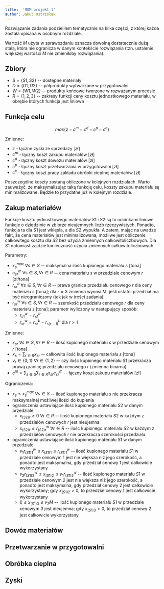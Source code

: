 ```yaml
---
title:  'MOM projekt 1'
author: Jakub Ostrzołek
---
```


Rozwiązanie zadania podzieliłem tematycznie na kilka części, z której każda
została opisana w osobnym rozdziale.

Wartość $M$ użyta w sprawozdaniu oznacza dowolną dostatecznie dużą stałą, która
nie ogranicza w danym kontekście rozwiązania (tzn. ustalenie większej wartości
$M$ nie zmieniłoby rozwiązania).

## Zbiory

* $S = \{S1, S2\}$ -- dostępne materiały
* $D = \{D1, D2\}$ -- półprodukty wytwarzane w przygotowalni
* $W = \{W1, W2\}$ -- produkty końcowe tworzone w rozważanym procesie
* $R = \{1, 2, 3\}$ -- zakresy funkcji ceny kosztu jednostkowego materiału,
    w obrębie których funkcja jest liniowa

## Funkcja celu

$$max \{z - c^m - c^d - c^p - c^c\}$$

Zmienne:

* $z$ - łączne zyski ze sprzedaży [zł]
* $c^m$ - łączny koszt zakupu materiałów [zł]
* $c^d$ - łączny koszt dowozu materiałów [zł]
* $c^p$ - łączny koszt przetwarzania w przygotowalni [zł]
* $c^c$ - łączny koszt pracy zakładu obróbki cieplnej materiałów [zł]

Poszczególne koszty zostaną obliczone w kolejnych rozdziałach. Warto zauważyć,
że maksymalizując taką funkcję celu, koszty zakupu materiału są minimalizowane.
Będzie to przydatne już w kolejnym rozdziale.

## Zakup materiałów

Funkcje kosztu jednostkowego materiałów $S1$ i $S2$ są to odcinkami liniowe
funkcje o dziedzinie w zbiorze nieujemnych liczb rzeczywistych. Ponadto, funkcja
ta dla $S1$ jest wklęsła, a dla $S2$ wypukła. A zatem, mając na uwadze fakt, że
cena materiałów jest minimalizowana, możliwe jest obliczenie całkowitego kosztu
dla $S2$ bez użycia zmiennych całkowitoliczbowych. Dla $S1$ natomiast zajdzie
konieczność użycia zmiennych całkowitoliczbowych.

Parametry:

* $x^{max}_s \: \forall s \in S$ -- maksymalna ilość kupionego materiału $s$
    [tona]
* $c^{m}_{sr} \: \forall s \in S, \forall r \in R$ -- cena materiału $s$ w
    przedziale cenowym $r$ [zł/tona]
* $r^{b}_{sr} \: \forall s \in S, \forall r \in R$ -- prawa granica przedziału
    cenowego $r$ dla ceny materiału $s$ [tona]; dla $r = 3$ zmienna wynosi $M$,
    jeśli ostatni przedział ma być nieograniczony (tak jak w treści zadania)
* $r^{w}_{sr} \: \forall s \in S, \forall r \in R$ -- szerokość przedziału
    cenowego $r$ dla ceny materiału $s$ [tona]; parametr wyliczony w następujący
    sposób:
  * $r^{w}_{s1} = r^{b}_{s1}$
  * $r^{w}_{sr} = r^{b}_{sr} - r^{b}_{s(r-1)}$ dla $r > 1$

Zmienne:

* $x_{sr} \: \forall s \in S, \forall r \in R$ -- ilość kupionego materiału $s$
    w przedziale cenowym $r$ [tona]
* $x_s = \sum_{r \in R} x_{sr}$ -- całkowita ilość kupionego materiału $s$
    [tona]
* $v_r \in \{0, 1\} \: \forall r \in \{1, 2\}$ -- czy ilość kupionego materiału
    $S1$ przekracza prawą granicę przedziału cenowego $r$ (zmienna binarna)
* $c^m = \sum_{s \in S}\sum_{r \in R} x_{sr} c^{m}_{sr}$ -- łączny koszt zakupu
    materiałów [zł]

Ograniczenia:

* $x_s \le x^{max}_s \: \forall s \in S$ -- ilość kupionego materiału $s$ nie
    przekracza maksymalnej możliwej ilości do kupienia
* ograniczenia ustawiające ilość kupionego materiału $S2$ w danym przedziale
  * $x_{(S2)r} \ge 0 \: \forall r \in R$ -- ilość kupionego materiału $S2$ w
      każdym z przedziałów cenowych $r$ jest nieujemna
  * $x_{(S2)r} \le r^{w}_{(S2)r} \: \forall r \in R$ -- ilość kupionego materiału $S2$
      w każdym z przedziałów cenowych $r$ nie przekracza szerokości przedziału
* ograniczenia ustawiające ilość kupionego materiału $S1$ w danym przedziale
  * $v_1 r^{w}_{(S1)1} \le x_{(S1)1} \le r^{w}_{(S1)1}$ -- ilość
      kupionego materiału $S1$ w przedziale cenowym $1$ jest nie większa niż jego
      szerokość, a ponadto jest maksymalna, gdy przedział cenowy $1$ jest
      całkowicie wykorzystany  <!--_-->
  * $v_2 r^{w}_{(S1)2} \le x_{(S1)2} \le v_1 r^{w}_{(S1)2}$ --
      ilość kupionego materiału $S1$ w przedziale cenowym $2$ jest nie większa
      niż jego szerokość, a ponadto jest maksymalna, gdy przedział cenowy $2$ jest
      całkowicie wykorzystany; gdy $x_{(S1)2} > 0$, to przedział cenowy $1$ jest
      całkowicie wykorzystany <!--_-->
  * $0 \le x_{(S1)3} \le v_2 M$ --
      ilość kupionego materiału $S1$ w przedziale cenowym $3$ jest nieujemna; gdy
      $x_{(S1)3} > 0$, to przedział cenowy $2$ jest całkowicie wykorzystany <!--_-->

## Dowóz materiałów

## Przetwarzanie w przygotowalni

## Obróbka cieplna

## Zyski

<!-- ### Model sieci przepływowej -->
<!--  -->
<!-- Zadanie można przedstawić w postaci problemu wyznaczenia najtańszego przepływu o -->
<!-- przepływie zadanym równym sumie zapotrzebowań klientów. -->
<!--  -->
<!-- $$F_{zad} = Z_F + Z_G + Z_H = 35$$ -->
<!--  -->
<!-- Struktura sieci dla tego problemu wygląda następująco. -->
<!--  -->
<!-- ![Model sieci przepływowej (oznaczenia na łukach: `[przepustowość] koszt_jednostkowy`)](graphs/z1-1.drawio.svg) -->
<!--  -->
<!-- ### Rozwiązanie modelu sieci przepływowej -->
<!--  -->
<!-- ![Model sieci przepływowej -- rozwiązanie (oznaczenia na łukach: -->
<!-- `[przepływ/przepustowość] koszt_jednostkowy`)](graphs/z1-1-rozw.drawio.svg) -->
<!--  -->
<!-- A zatem plan wygląda następująco (planowany transport od wiersza do kolumny w -->
<!-- tys. ton): -->
<!--  -->
<!-- |   | D | E | F | G | H | -->
<!-- |---|---|---|---|---|---| -->
<!-- | A |   | 10|   |   |   | -->
<!-- | B |   | 5 |   | 5 |   | -->
<!-- | C | 15|   |   |   |   | -->
<!-- | D |   |   | 10| 3 | 2 | -->
<!-- | E |   |   | 5 | 5 | 5 | -->
<!--  -->
<!-- Co odpowiada łącznemu kosztowi: -->
<!--  -->
<!-- $10 \cdot 2 + 1 \cdot 3 + 9 \cdot 8 + 15 \cdot 2 + 10 \cdot 3 + 3 \cdot 7 + 2 \cdot 2 + 5 \cdot 7 + 1 \cdot 6 + 5 \cdot 3 = 236$ -->
<!--  -->
<!-- ### Zadanie programowania liniowego -->
<!--  -->
<!-- Zbiory -->
<!--  -->
<!-- - $V_{kop} = \{A, B, C\}$ -- kopalnie -->
<!-- - $V_{ele} = \{F, G, H\}$ -- elektrownie -->
<!-- - $V_{poś} = \{D, E\}$ -- stacje pośrednie -->
<!-- - $V_{wew} = V_{kop} \cup V_{ele} \cup V_{poś}$ -- wewnętrzne węzły sieci (bez startu i końca) -->
<!-- - $E_{wew} = \{(A, E), (B, E), ..., (E, G), (E, H)\}$ -- wewnętrzne krawędzie sieci -->
<!-- - $E = E_{wew} \cup \{\forall i \in V_{kop} : (s, i)\} \cup \{\forall i \in V_{ele} : (i, t)\}$ -- wszystkie krawędzie sieci -->
<!--  -->
<!-- Parametry -->
<!--  -->
<!-- - $t^{wew}_{ij}$ dla $(i, j) \in E_{wew}$ -- przepustowość połączenia między węzłem $i$ a $j$ [tys. ton] -->
<!-- - $c^{wew}_{ij}$ dla $(i, j) \in E_{wew}$ -- jednostkowy koszt przesłania towaru między węzłem $i$ a $j$ [jednostka nieznana] -->
<!-- - $W_i$ dla $i \in V_{kop}$ -- zdolności wydobywcze kopalni $i$ [tys. ton] -->
<!-- - $Z_i$ dla $i \in V_{ele}$ -- średnie dobowe zużycie węgla elektrowni $i$ [tys. ton] -->
<!--  -->
<!-- Zmienne decyzyjne -->
<!--  -->
<!-- - $f_{ij}$ dla $(i, j) \in E$ -- przepływ towaru między węzłem $i$ a $j$ [tys. ton] -->
<!--  -->
<!-- Zmienne pomocnicze -->
<!--  -->
<!-- - $t_{ij}$ dla $(i, j) \in E$ -- przepustowość połączenia między węzłem $i$ a $j$ [tys. ton] -->
<!-- - $c_{ij}$ dla $(i, j) \in E$ -- jednostkowy koszt przesłania towaru między węzłem $i$ a $j$ [jednostka nieznana] -->
<!--  -->
<!-- Funkcja celu -->
<!--  -->
<!-- - $min \sum_{(i,j) \in E} f_{ij} \cdot c_{ij}$ -- minimalizacja całkowitego -->
<!--   kosztu -->
<!--  -->
<!-- Ograniczenia -->
<!--  -->
<!-- - $\forall (i,j) \in E : 0 \le f_{ij} \le t_{ij}$ -- ograniczenie przepływu od 0 -->
<!--   do wartości przepustowości na krawędzi -->
<!-- - $\forall j \in V_{wew} : \sum_{(i, j) \in E} f_{ij} = \sum_{(j, k) \in E} f_{jk}$ -- cały -->
<!--   towar wchodzący do węzła wewnętrznego musi z niego wyjść -->
<!-- - $\forall i \in V_{ele} : f_{it} = Z_i$ -- trzeba spełnić zapotrzebowanie -->
<!--   kopalń -->
<!--  -->
<!-- Ograniczenia zmiennych pomocniczych: -->
<!--  -->
<!-- - $\forall (i,j) \in E_{wew} : t_{ij} = t^{wew}_{ij}$ -->
<!-- - $\forall i \in V_{kop} : t_{si} = W_i$ -->
<!-- - $\forall i \in V_{ele} : t_{it} = Z_i$ -->
<!-- - $\forall (i,j) \in E_{wew} : c_{ij} = c^{wew}_{ij}$ -->
<!-- - $\forall i \in V_{kop} : c_{si} = 0$ -->
<!-- - $\forall i \in V_{ele} : c_{it} = 0$ -->
<!--  -->
<!-- ### Wąskie gardło -->
<!--  -->
<!-- Problem można sprowadzić do zadania wyznaczenia największego przepływu w sieci. -->
<!-- Rozwiązanie podzieli węzły na dwa rozłączne zbiory $S$ i $T$, między którymi -->
<!-- nie będzie już możliwości transportu dodatkowych towarów. Zbiór krawędzi -->
<!-- łączących te 2 zbiory będzie przekrojem o minimalnej przepustowości. -->
<!--  -->
<!-- Należy wprowadzić kilka modyfikacji do wcześniejszego grafu: -->
<!--  -->
<!-- - usunięcie kosztów (niepotrzebne do tego zadania), -->
<!-- - zmiana $Z_i$ dla każdej z elektrowni na liczbę $N$, większą od przepustowości -->
<!--   każdego przekroju (dzięki temu zapotrzebowanie elektrowni nie będzie -->
<!--   ograniczać rozwiązania) -->
<!-- - zmiana $W_i$ dla każdej z kopalń na liczbę $N$, większą od przepustowości -->
<!--   każdego przekroju (dzięki temu produkcja kopalń nie będzie ograniczać -->
<!--   rozwiązania) -->
<!--  -->
<!-- Poniżej omawiana sieć dla $N = 100$ wraz z wyznaczonymi przepływami. -->
<!--  -->
<!-- ![Model sieci przepływowej, wąskie gardło (oznaczenia na łukach: -->
<!-- `[przepływ/przepustowość]`)](graphs/z1-2.drawio.svg) -->
<!--  -->
<!-- A zatem $S = \{s, A, B, C, D, E\}$, $T = \{F, G, H\}$, czyli poszukiwany -->
<!-- przekrój to $\{(D, F), (D, G), (D, H), (B, G), (E, F), (E, G), (E, H)\}$ o -->
<!-- przepustowości równej $10 + 3 + 2 + 9 + 5 \cdot 3 = 39$. Wartość ta jest -->
<!-- jednocześnie równa maksymalnemu przepływowi w sieci (nieograniczonemu -->
<!-- zapotrzebowaniem ani produkcją towaru). -->
<!--  -->
<!-- Na każdym z węzłów $(s, *)$ i $(*, t)$ przepływ jest mniejszy niż $N$. Gdyby -->
<!-- było inaczej, oznaczałoby to, że wybrane $N$ jest zbyt małe i trzeba powtórzyć -->
<!-- obliczenia z większym $N$. -->
<!--  -->
<!-- ## Zadanie 2 -->
<!--  -->
<!-- ### Zadanie 2.1 -->
<!--  -->
<!-- Problem można rozwiązać przy pomocy zadania wyznaczania największego przepływu w -->
<!-- sieci. Jeżeli $F_{max}$ będzie równe liczbie zespołów/projektów, to wartości -->
<!-- przepływów będą wyrażały przypisanie zespołów do projektów. -->
<!--  -->
<!-- Poniżej sieć modelująca zadanie wraz z rozwiązaniem. -->
<!--  -->
<!-- ![Model sieci przepływowej, dopasowanie zadań (oznaczenia na łukach: -->
<!-- `[przepływ/przepustowość]`)](graphs/z2-1.drawio.svg) -->
<!--  -->
<!-- $F_{max} = 6$, więc udało się przydzielić wszystkie zespoły do projektów. -->
<!--  -->
<!-- Przydział będzie wyglądał następująco: -->
<!--  -->
<!-- |   | A | B | C | D | E | F | -->
<!-- |---|---|---|---|---|---|---| -->
<!-- | 1 |   | X |   |   |   |   | -->
<!-- | 2 |   |   | X |   |   |   | -->
<!-- | 3 | X |   |   |   |   |   | -->
<!-- | 4 |   |   |   |   |   | X | -->
<!-- | 5 |   |   |   |   | X |   | -->
<!-- | 6 |   |   |   | X |   |   | -->
<!--  -->
<!-- ### Zadanie 2.2 -->
<!--  -->
<!-- Zadanie podobne do poprzedniego z tą różnicą, że wykorzystany zostanie problem -->
<!-- najtańszego przepływu, a do sieci trzeba będzie dopisać jednostkowe koszty -->
<!-- przesyłu odpowiadające kosztom realizacji projektu przez zespół. -->
<!--  -->
<!-- Sieć i rozwiązanie znajduje się poniżej. -->
<!--  -->
<!-- ![Model sieci przepływowej, dopasowanie zadań z kosztem (oznaczenia na łukach: -->
<!-- `[przepływ/przepustowość] koszt_jednostkowy`)](graphs/z2-2.drawio.svg) -->
<!--  -->
<!-- Wtedy całkowity koszt wynosi $50$, a przydział wygląda następująco: -->
<!--  -->
<!-- |   | A | B | C | D | E | F | -->
<!-- |---|---|---|---|---|---|---| -->
<!-- | 1 |   |   |   | X |   |   | -->
<!-- | 2 |   |   |   |   | X |   | -->
<!-- | 3 | X |   |   |   |   |   | -->
<!-- | 4 |   |   |   |   |   | X | -->
<!-- | 5 |   | X |   |   |   |   | -->
<!-- | 6 |   |   | X |   |   |   | -->
<!--  -->
<!-- ### Zadanie 2.3 -->
<!--  -->
<!-- Zbiory -->
<!--  -->
<!-- - $Z = \{1, 2, 3, 4, 5, 6\}$ -- zespoły -->
<!-- - $P = \{A, B, C, D, E, F\}$ -- projekty -->
<!-- - $E = \{(1, B), (1, D), ..., (6, D)\}$ -- dozwolone pary (zespół, projekt) -->
<!--  -->
<!-- Parametry -->
<!--  -->
<!-- - $t_{ij}$ dla $(i, j) \in E$ -- czas realizacji projektu $j$ przez zespój $i$ [msc] -->
<!--  -->
<!-- Zmienne decyzyjne -->
<!--  -->
<!-- - $f_{ij} \in \{0, 1\}$ -- przypisanie zespołu $i$ do projektu $j$ -->
<!-- - $t_{max}$ -- maksymalny czas trwania pracy zespołu nad projektem [msc] -->
<!--  -->
<!-- Funkcja celu -->
<!--  -->
<!-- - $min \ t_{max}$ -- minimalizacja maksymalnego czasu -->
<!--  -->
<!-- Ograniczenia -->
<!--  -->
<!-- - $\forall i \in Z : \sum_{(i, j) \in E} f_{ij} = 1$ -- każdy zespół musi mieć -->
<!--     przypisany projekt -->
<!-- - $\forall j \in P : \sum_{(i, j) \in E} f_{ij} = 1$ -- każdy projekt musi mieć -->
<!--     przypisany zespół -->
<!-- - $\forall (i, j) \in E : t_{max} \ge f_{ij} \cdot t_{ij}$ -- maksymalny czas -->
<!--     jest większy lub równy od każdego z czasów pracy zespołu nad projektem -->
<!--  -->
<!-- #### Rozwiązanie zadania 2.3 -->
<!--  -->
<!-- |   | A | B | C | D | E | F | -->
<!-- |---|---|---|---|---|---|---| -->
<!-- | 1 |   | X |   |   |   |   | -->
<!-- | 2 |   |   |   |   | X |   | -->
<!-- | 3 |   |   |   | X |   |   | -->
<!-- | 4 | X |   |   |   |   |   | -->
<!-- | 5 |   |   |   |   |   | X | -->
<!-- | 6 |   |   | X |   |   |   | -->
<!--  -->
<!-- $$t_{max} = 13 \ [msc]$$ -->
<!--  -->
<!-- ## Zadanie 3 -->
<!--  -->
<!-- Zbiory -->
<!--  -->
<!-- - $I = \{1, ..., n\}$ -- zasoby -->
<!-- - $J = \{1, ..., m\}$ -- produkty -->
<!--  -->
<!-- Parametry -->
<!--  -->
<!-- - $c^{max}_i$ dla $i \in I$ -- przepustowości zasobów [jednostka nieznana] -->
<!-- - $A_{ij}$ dla $(i, j) \in I \times J$ -- współczynnik jednostkowego zużycia -->
<!--     zasobu $i$ przez produkt $j$ [jednostka nieznana] -->
<!-- - $p_j$ dla $j \in J$ -- standardowa cena produktu $j$ [jednostka nieznana] -->
<!-- - $q_j$ dla $j \in J$ -- próg obniżenia przychodu jednostkowego produktu $j$ -->
<!--     [jednostka nieznana] -->
<!-- - $p^{disc}_j$ dla $j \in J$ -- obniżona cena produktu $j$ [jednostka nieznana] -->
<!--  -->
<!-- Zmienne -->
<!--  -->
<!-- - $x_j$ dla $j \in J$ -- produkcja produktu $j$ [jednostka nieznana] -->
<!-- - $x'^+_j$, $x'^-_j$ dla $j \in J$ -- odpowiednio nadwyżka i niedobór względem -->
<!--     progu obniżenia przychodu jednostkowego produktu $j$ [jednostka niezana] -->
<!--  -->
<!-- Funkcja celu -->
<!--  -->
<!-- - $max \sum_{j \in J} p_j \cdot (x_j - x'^+_j) + p^{disc}_j \cdot x'^+_j$ -->
<!--     -- maksymalizacja zysków -->
<!--   - składnik $p_j \cdot (x_j - x'^+_j)$ -- odpowiada za cenę części towaru -->
<!--       poniżej progu obniżenia ceny produktu (dla $x_j > q_j$ będzie to funkcja -->
<!--       stała) -->
<!--   - składnik $p^{disc}_j \cdot x'^+_j$ -- odpowiada za cenę części towaru -->
<!--       powyżej progu obniżenia ceny produktu (dla $x_j < q_j$ będzie miał wartość 0) -->
<!--  -->
<!-- Ograniczenia -->
<!--  -->
<!-- - $\forall i \in I : \sum_{j \in J} A_{ij} \cdot x_j \le c_j$ -- zużycie zasobów -->
<!--     mniejsze niż przepustowość -->
<!-- - $\forall j \in J : x'^+_j - x'^-_j = q_j - x_j$ -- nadwyżka i niedobór -->
<!--     względem progu obniżenia przychodu jednostkowego produktu $j$ -->
<!-- - $\forall j \in J : x_j \ge 0$ -- produkcja większa lub równa 0 -->
<!-- - $\forall j \in J : x'^+_j \ge 0$ -- nadwyżka względem progu większa lub równa -->
<!--     0 -->
<!-- - $\forall j \in J : x'^-_j \ge 0$ -- niedobór względem progu większy lub równy -->
<!--     0 -->

